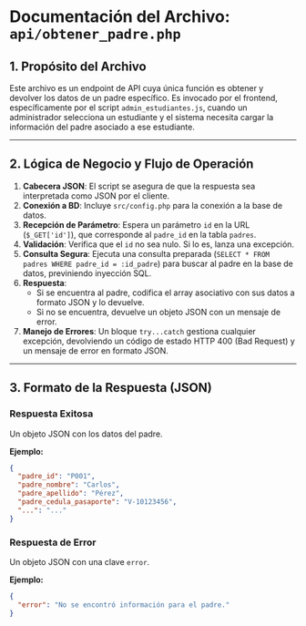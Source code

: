 # Documentación del Archivo: `api/obtener_padre.php`

## 1. Propósito del Archivo

Este archivo es un endpoint de API cuya única función es obtener y devolver los datos de un padre específico. Es invocado por el frontend, específicamente por el script `admin_estudiantes.js`, cuando un administrador selecciona un estudiante y el sistema necesita cargar la información del padre asociado a ese estudiante.

---

## 2. Lógica de Negocio y Flujo de Operación

1.  **Cabecera JSON**: El script se asegura de que la respuesta sea interpretada como JSON por el cliente.
2.  **Conexión a BD**: Incluye `src/config.php` para la conexión a la base de datos.
3.  **Recepción de Parámetro**: Espera un parámetro `id` en la URL (`$_GET['id']`), que corresponde al `padre_id` en la tabla `padres`.
4.  **Validación**: Verifica que el `id` no sea nulo. Si lo es, lanza una excepción.
5.  **Consulta Segura**: Ejecuta una consulta preparada (`SELECT * FROM padres WHERE padre_id = :id_padre`) para buscar al padre en la base de datos, previniendo inyección SQL.
6.  **Respuesta**: 
    *   Si se encuentra al padre, codifica el array asociativo con sus datos a formato JSON y lo devuelve.
    *   Si no se encuentra, devuelve un objeto JSON con un mensaje de error.
7.  **Manejo de Errores**: Un bloque `try...catch` gestiona cualquier excepción, devolviendo un código de estado HTTP 400 (Bad Request) y un mensaje de error en formato JSON.

---

## 3. Formato de la Respuesta (JSON)

### Respuesta Exitosa

Un objeto JSON con los datos del padre.

**Ejemplo:**
```json
{
  "padre_id": "P001",
  "padre_nombre": "Carlos",
  "padre_apellido": "Pérez",
  "padre_cedula_pasaporte": "V-10123456",
  "...": "..."
}
```

### Respuesta de Error

Un objeto JSON con una clave `error`.

**Ejemplo:**
```json
{
  "error": "No se encontró información para el padre."
}
```
